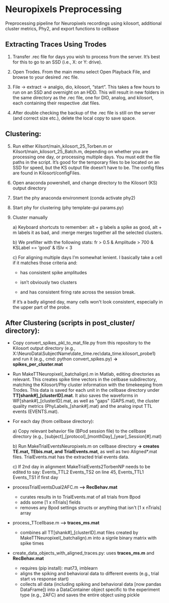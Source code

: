 # Neuropixels Preprocessing
Preprocessing pipeline for Neuropixels recordings using kilosort, additional cluster metrics, Phy2, and export functions to cellbase

## Extracting Traces Using Trodes

1) Transfer .rec file for days you wish to process from the server. It’s best for this to go to an SSD (i.e., X: or Y: drive).

2) Open Trodes. From the main menu select Open Playback File, and browse to your desired .rec file.

3) File -> extract -> analgio, dio, kilosort, “start”. This takes a few hours to run on an SSD and overnight on an HDD.  This will result in new folders in the same directory as the .rec file, one for DIO, analog, and kilosort, each containing their respective .dat files.

4) After double checking the backup of the .rec file is still on the server (and correct size etc.), delete the local copy to save space. 

## Clustering:

5) Run either Kilsort/main\_kilosort\_25\_Torben.m or Kilsort/main\_kilosort\_25\_Batch.m, depending on whether you are processing one day, or processing multiple days. You must edit the file paths in the script. It’s good for the temporary files to be located on an SSD for speed, but the KS output file doesn’t have to be. The config files are found in Kilosort/configFiles.

6) Open anaconda powershell, and change directory to the Kilosort (KS) output directory

7) Start the phy anaconda environment (conda activate phy2)

8) Start phy for clustering (phy template-gui params.py)

9) Cluster manually

	a) Keyboard shortcuts to remember: alt + g labels a spike as good, alt + m labels it as bad, and :merge merges together all the selected clusters. 
	
	b) We prefilter with the following stats: fr > 0.5 & Amplitude > 700 & KSLabel == ‘good’ & ISIv < 3
	
	c) For aligning multiple days I’m somewhat lenient. I basically take a cell if it matches those criteria and:
	
	- has consistent spike amplitudes
	
	- isn’t obviously two clusters
	
	- and has consistent firing rate across the session break. 
	
	If it’s a badly aligned day, many cells won't look consistent, especially in the upper part of the probe. 


## After Clustering (scripts in post\_cluster/ directory):

- Copy convert_spikes_pkl_to_mat_file.py from this repository to the Kilosort output directory (e.g., X:\NeuroData\SubjectName\date_time.rec\data_time.kilosort_probe1\)
and run it (e.g., cmd: python convert_spikes.py) **-> spikes_per_cluster.mat**

- Run MakeTTNeuropixel(\_batchalign).m in Matlab, editing directories as relevant.  This creates spike time vectors in the cellbase subdirectory, matching the Kilosort/Phy cluster information with the timekeeping from Trodes.  This data is saved for each unit in the cellbase directory under **TT[shank#]\_[clusterID].mat**.  It also saves the waveforms in WF[shank#]\_[clusterID].mat, as well as "gaps" (GAPS.mat), the cluster quality metrics (PhyLabels\_[shank#].mat) and the analog input TTL events (EVENTS.mat).

- For each day (from cellbase directory):
	
	a) Copy relevant behavior file (BPod session file) to the cellbase directory (e.g., [subject]\_[protocol]\_[monthDay]\_[year]\_Session[#].mat)
 	
	b) Run MakeTrialEventsNeuropixels.m on cellbase directory **-> creates TE.mat, TEbis.mat, and TrialEvents.mat**, as well as two Aligned*.mat files.  TrialEvents.mat has the extracted trial events data.
	
	c) If 2nd day in alignment MakeTrialEvents2TorbenNP needs to be edited to say: Events\_TTL2 Events\_TS2 on line 45, Events\_TTL1 Events\_TS1 if first day
	
- processTrialEventsDual2AFC.m **--> RecBehav.mat**
    - curates results in to TrialEvents.mat of all trials from Bpod
    - adds some [1 x nTrials] fields 
    - removes any Bpod settings structs or anything that isn't [1 x nTrials] array

- process\_TTcellbase.m **--> traces\_ms.mat**

    - combines all TT[shank#]\_[clusterID].mat files created by MakeTTNeuropixel(\_batchalign).m into a signle binary matrix with spike times

- create\_data\_objects\_with\_aligned\_traces.py: uses **traces\_ms.m** and **RecBehav.mat**

    - requires (pip install): mat73, imblearn
    - aligns the spiking and behavioral data to different events (e.g., trial start vs response start)
    - collects all data (including spiking and behavioral data [now pandas DataFrame]) into a DataContainer object specific to the experiment type (e.g., 2AFC) and saves the entire object using pickle
